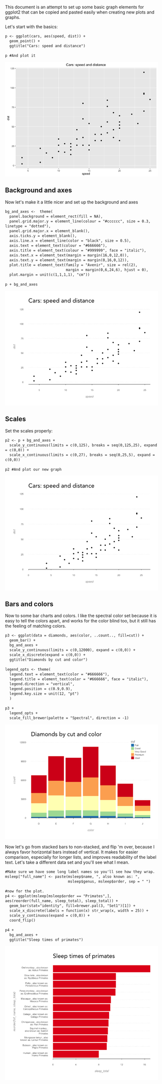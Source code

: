 This document is an attempt to set up some basic graph elements for
ggplot2 that can be copied and pasted easily when creating new plots and
graphs.

Let's start with the basics:

    p <- ggplot(cars, aes(speed, dist)) +
      geom_point() +
      ggtitle("Cars: speed and distance")

    p #And plot it

![](figures/001_plot-1.png)<!-- -->

Background and axes
-------------------

Now let's make it a little nicer and set up the background and axes

    bg_and_axes <-  theme(
      panel.background = element_rect(fill = NA),
      panel.grid.major.y = element_line(colour = "#cccccc", size = 0.3, linetype = "dotted"),
      panel.grid.major.x = element_blank(),
      axis.ticks.y = element_blank(),
      axis.line.x = element_line(color = "black", size = 0.5),
      axis.text = element_text(colour = "#666666"),
      axis.title = element_text(colour = "#999999", face = "italic"),
      axis.text.x = element_text(margin = margin(16,0,12,0)),
      axis.text.y = element_text(margin = margin(0,16,0,12)),
      plot.title = element_text(family = "Avenir", size = rel(2), 
                                margin = margin(0,6,24,6), hjust = 0),
      plot.margin = unit(c(1,1,1,1), "cm"))

    p + bg_and_axes

![](figures/002_background-1.png)<!-- -->

Scales
------

Set the scales properly:

    p2 <- p + bg_and_axes + 
      scale_y_continuous(limits = c(0,125), breaks = seq(0,125,25), expand = c(0,0)) +
      scale_x_continuous(limits = c(0,27), breaks = seq(0,25,5), expand = c(0,0))

    p2 #And plot our new graph

![](figures/003_scales-1.png)<!-- -->

Bars and colors
---------------

Now to some bar charts and colors. I like the spectral color set because
it is easy to tell the colors apart, and works for the color blind too,
but it still has the feeling of matching colors.

    p3 <- ggplot(data = diamonds, aes(color, ..count.., fill=cut)) +
      geom_bar() +
      bg_and_axes +
      scale_y_continuous(limits = c(0,12000), expand = c(0,0)) +
      scale_x_discrete(expand = c(0,0)) +
      ggtitle("Diamonds by cut and color")

    legend_opts <- theme(
      legend.text = element_text(color = "#666666"),
      legend.title = element_text(color = "#666666", face = "italic"),
      legend.direction = "vertical",
      legend.position = c(0.9,0.9),
      legend.key.size = unit(12, "pt")
      )

    p3 +
      legend_opts +
      scale_fill_brewer(palette = "Spectral", direction = -1)

![](figures/004_bars_and_colors-1.png)<!-- -->

Now let's go from stacked bars to non-stacked, and flip 'm over, because
I always favor horizontal bars instead of vertical. It makes for easier
comparison, especially for longer lists, and improves readability of the
label text. Let's take a different data set and you'll see what I mean.

    #Make sure we have some long label names so you'll see how they wrap.
    msleep["full_name"] <- paste(msleep$name, ", also known as: ", 
                                 msleep$genus, msleep$order, sep = " ")

    #now for the plot.
    p4 <- ggplot(msleep[msleep$order == "Primates",], aes(reorder(full_name, sleep_total), sleep_total)) +
      geom_bar(stat="identity", fill=brewer.pal(3, "Set1")[1]) +
      scale_x_discrete(labels = function(x) str_wrap(x, width = 25)) +
      scale_y_continuous(expand = c(0,0)) +
      coord_flip()

    p4 +
      bg_and_axes +
      ggtitle("Sleep times of primates")

![](figures/005_horizontal_bars-1.png)<!-- -->
